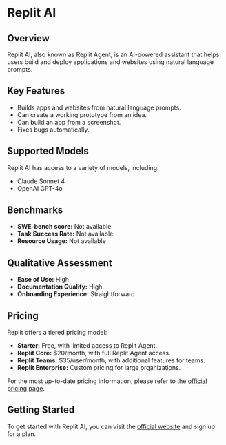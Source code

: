 # Replit AI

## Overview

Replit AI, also known as Replit Agent, is an AI-powered assistant that helps users build and deploy applications and websites using natural language prompts.

## Key Features

- Builds apps and websites from natural language prompts.
- Can create a working prototype from an idea.
- Can build an app from a screenshot.
- Fixes bugs automatically.

## Supported Models

Replit AI has access to a variety of models, including:

- Claude Sonnet 4
- OpenAI GPT-4o

## Benchmarks

- **SWE-bench score:** Not available
- **Task Success Rate:** Not available
- **Resource Usage:** Not available

## Qualitative Assessment

- **Ease of Use:** High
- **Documentation Quality:** High
- **Onboarding Experience:** Straightforward

## Pricing

Replit offers a tiered pricing model:

- **Starter:** Free, with limited access to Replit Agent.
- **Replit Core:** $20/month, with full Replit Agent access.
- **Replit Teams:** $35/user/month, with additional features for teams.
- **Replit Enterprise:** Custom pricing for large organizations.

For the most up-to-date pricing information, please refer to the [official pricing page](https://replit.com/pricing).

## Getting Started

To get started with Replit AI, you can visit the [official website](https://replit.com/ai) and sign up for a plan.
